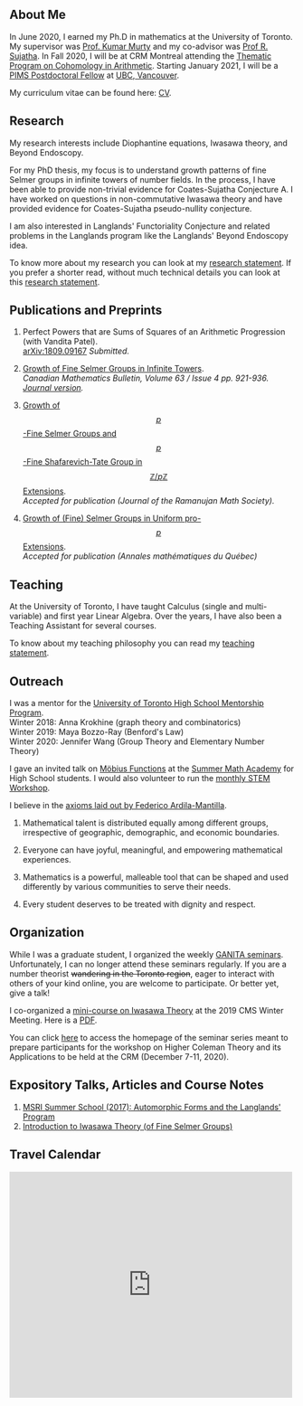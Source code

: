 ## About Me

In June 2020, I earned my Ph.D in mathematics at the University of Toronto. My supervisor was [Prof. Kumar Murty](http://murty.math.toronto.edu/) and my co-advisor was [Prof R. Sujatha](https://www.math.ubc.ca/~sujatha/). In Fall 2020, I will be at CRM Montreal attending the [Thematic Program on Cohomology in Arithmetic](http://www.crm.umontreal.ca/2020/Nombres2020/index_e.php). Starting January 2021, I will be a [PIMS Postdoctoral Fellow](https://www.pims.math.ca/scientific/postdoctoral/postdoctoral-fellows#pdf-2020) at [UBC, Vancouver](https://www.math.ubc.ca/Research/NumberTheory/index.shtml?overview).

My curriculum vitae can be found here: [CV](cv.pdf).

## Research

My research interests include Diophantine equations, Iwasawa theory, and Beyond Endoscopy. 

For my PhD thesis, my focus is to understand growth patterns of fine Selmer groups in infinite towers of number fields.
In the process, I have been able to provide non-trivial evidence for Coates-Sujatha Conjecture A. I have worked on questions in non-commutative Iwasawa theory and have provided evidence for Coates-Sujatha pseudo-nullity conjecture.

I am also interested in Langlands' Functoriality Conjecture and related problems in the Langlands program 
like the Langlands' Beyond Endoscopy idea.

To know more about my research you can look at my [research statement](Research%20Statement%20Application.pdf). If you prefer a shorter read, without much technical details you can look at this [research statement](non%20technical%20research%20proposal.pdf).

## Publications and Preprints

1. Perfect Powers that are Sums of Squares of an Arithmetic Progression (with Vandita Patel).<br/>
[arXiv:1809.09167](https://arxiv.org/pdf/1809.09167.pdf) _Submitted._

2. [Growth of Fine Selmer Groups in Infinite Towers](Growth%20of%20ranks%20of%20Fine%20Selmer%20Groups%20in%20Infinite%20Towers.pdf). <br/>
_Canadian Mathematics Bulletin, Volume 63 / Issue 4 pp. 921-936. [Journal version](http://dx.doi.org/10.4153/S0008439520000168)._ 

3. [Growth of $$p$$-Fine Selmer Groups and $$p$$-Fine Shafarevich-Tate Group in $$\mathbb{Z}/p\mathbb{Z}$$ Extensions](growth%20in%20degree%20p%20extensions%20new%20version.pdf). <br/>
_Accepted for publication (Journal of the Ramanujan Math Society)._

4. [Growth of (Fine) Selmer Groups in Uniform pro-$$p$$ Extensions](Uniform%20Pro-p%20Extensions.pdf). <br/>
_Accepted for publication (Annales mathématiques du Québec)_

## Teaching

At the University of Toronto, I have taught Calculus (single and multi-variable) and first year Linear Algebra. 
Over the years, I have also been a Teaching Assistant for several courses. 

To know about my teaching philosophy you can read my [teaching statement](teaching%20statement.pdf).  

## Outreach

I was a mentor for the [University of Toronto High School Mentorship Program](http://mathplus.math.utoronto.ca/home/mentorship).<br/>
Winter 2018: Anna Krokhine (graph theory and combinatorics)<br/>
Winter 2019: Maya Bozzo-Ray (Benford's Law)<br/>
Winter 2020: Jennifer Wang (Group Theory and Elementary Number Theory)

I gave an invited talk  on [Möbius Functions](Mobius%20Functions.pdf) at the [Summer Math Academy](http://mathplus.math.utoronto.ca/home/ma) for High School students. I would also volunteer to run the 
[monthly STEM Workshop](https://mathplus.math.utoronto.ca/home/girlsinstem). 

I believe in the [axioms laid out by Federico Ardila-Mantilla](http://math.sfsu.edu/federico/Articles/noticesfinal.pdf).<br/>
1. Mathematical talent is distributed equally among different groups, irrespective of geographic,
demographic, and economic boundaries. <br/>

2. Everyone can have joyful, meaningful, and empowering mathematical experiences. <br/>

3. Mathematics is a powerful, malleable tool that can be shaped and used differently by various communities to serve their needs.<br/>

4. Every student deserves to be treated with dignity and respect.

## Organization

While I was a graduate student, I organized the weekly [GANITA seminars](http://www.fields.utoronto.ca/activities/20-21/ganita-seminar). Unfortunately, I can no longer attend these seminars regularly. If you are a number theorist ~~wandering in the Toronto region~~, eager to interact with others of your kind online, you are welcome to participate. Or better yet, give a talk!

I co-organized a [mini-course on Iwasawa Theory](https://winter19.cms.math.ca/index.php/mini-courses/) at the 2019 CMS Winter Meeting. Here is a [PDF](CMS%20Winter%20meet.pdf).

You can click [here](https://kundudeb.github.io/p-adic-seminar.html) to access the homepage of the seminar series meant to prepare participants for the workshop on Higher Coleman Theory and its Applications to be held at the CRM (December 7-11, 2020).

## Expository Talks, Articles and Course Notes

1. [MSRI Summer School (2017): Automorphic Forms and the Langlands' Program](https://github.com/kundudeb/kundudeb.github.io/blob/master/MSRI_Summer_School__Automorphic_forms_and_the_Langlands_program.pdf)
2. [Introduction to Iwasawa Theory (of Fine Selmer Groups)](https://youtu.be/CiwR-YcEetI)

## Travel Calendar

<iframe src="https://calendar.google.com/calendar/embed?height=400&amp;wkst=1&amp;bgcolor=%23ffffff&amp;ctz=America%2FToronto&amp;src=djJlcnVraWNtaTVncjIyNzBzNGx2MThuMnNAZ3JvdXAuY2FsZW5kYXIuZ29vZ2xlLmNvbQ&amp;color=%23A87070&amp;showTitle=0&amp;showPrint=0&amp;showCalendars=0" style="border-width:0" width="500" height="400" frameborder="0" scrolling="no"></iframe>
